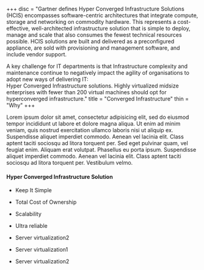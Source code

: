 +++
disc = "Gartner defines Hyper Converged Infrastructure Solutions (HCIS) encompasses 
software-centric architectures that integrate  compute, storage and networking on commodity
hardware. This represents a cost-effective,  well-architected infrastructure solution that is 
simple to deploy, manage and scale that also consumes the fewest technical resources possible. 
HCIS solutions are built and delivered as a preconfigured appliance, are sold with provisioning
and management software, and include vendor support.

A key challenge for IT departments is  that Infrastructure complexity and maintenance 
continue to negatively impact the agility of organisations to adopt new ways of delivering IT:  
Hyper Converged Infrastructure solutions.  Highly virtualized midsize enterprises with fewer than
200 virtual machines should opt for hyperconverged infrastructure."
title = "Converged Infrastructure"
thin = "Why"
+++

Lorem ipsum dolor sit amet, consectetur adipisicing elit, sed do eiusmod tempor incididunt ut labore et dolore magna aliqua. Ut enim ad minim veniam, quis nostrud exercitation ullamco laboris nisi ut aliquip ex. Suspendisse aliquet imperdiet commodo. Aenean vel lacinia elit. Class aptent taciti sociosqu ad litora torquent per.
Sed eget pulvinar quam, vel feugiat enim. Aliquam erat volutpat. Phasellus eu porta ipsum. Suspendisse aliquet imperdiet commodo. Aenean vel lacinia elit. Class aptent taciti sociosqu ad litora torquent per. Vestibulum velmo.

#### Hyper Converged Infrastructure Solution

* Keep It Simple

* Total Cost of Ownership

* Scalability

* Ultra reliable 


* Server virtualization2

* Server virtualization1

* Server virtualization2